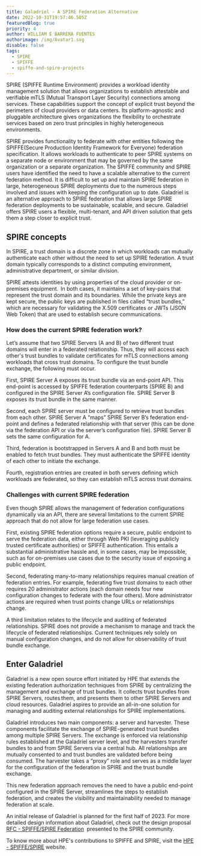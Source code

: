 ```yaml
---
title: Galadriel - A SPIRE Federation Alternative
date: 2022-10-31T19:57:46.505Z
featuredBlog: true
priority: 4
author: WILLIAM E BARRERA FUENTES
authorimage: /img/Avatar1.svg
disable: false
tags:
  - SPIRE
  - SPIFFE
  - spiffe-and-spire-projects
---
```


SPIRE (SPIFFE Runtime Environment) provides a workload identity management solution that allows organizations to establish attestable and verifiable mTLS (Mutual Transport Layer Security) connections among services. These capabilities support the concept of explicit trust beyond the perimeters of cloud providers or data centers. Its platform-agnostic and pluggable architecture gives organizations the flexibility to orchestrate services based on zero trust principles in highly heterogeneous environments. 

SPIRE provides functionality to federate with other entities following the SPIFFE(Secure Production Identity Framework for Everyone) federation specification. It allows workloads to authenticate to peer SPIRE systems on a separate node or environment that may be governed by the same organization or a separate organization. The SPIFFE community and SPIRE users have identified the need to have a scalable alternative to the current federation method. It is difficult to set up and maintain SPIRE federation in large, heterogeneous SPIRE deployments due to the numerous steps involved and issues with keeping the configuration up to date. Galadriel is an alternative approach to SPIRE federation that allows large SPIRE federation deployments to be sustainable, scalable, and secure. Galadriel offers SPIRE users a flexible, multi-tenant, and API driven solution that gets them a step closer to explicit trust. 

## SPIRE concepts

In SPIRE, a trust domain is a discrete zone in which workloads can mutually authenticate each other without the need to set up SPIRE federation. A trust domain typically corresponds to a distinct computing environment, administrative department, or similar division.

SPIRE attests identities by using properties of the cloud provider or on-premises equipment.  In both cases, it maintains a set of key-pairs that represent the trust domain and its boundaries. While the private keys are kept secure, the public keys are published in files called “trust bundles,” which are necessary for validating the X.509 certificates or JWTs (JSON Web Token) that are used to establish secure communications. 

### How does the current SPIRE federation work?

Let’s assume that two SPIRE Servers (A and B) of two different trust domains will enter in a federated relationship. Thus, they will access each other's trust bundles to validate certificates for mTLS connections among workloads that cross trust domains. To configure the trust bundle exchange, the following must occur. 

First, SPIRE Server A exposes its trust bundle via an end-point API. This end-point is accessed by SPIFFE federation counterparts (SPIRE B) and configured in the SPIRE Server A’s configuration file. SPIRE Server B exposes its trust bundle in the same manner. 

Second, each SPIRE server must be configured to retrieve trust bundles from each other. SPIRE Server A “maps” SPIRE Server B’s federation end-point and defines a federated relationship with that server (this can be done via the federation API or via the server’s configuration file). SPIRE Server B sets the same configuration for A. 

Third, federation is bootstrapped in Servers A and B and both must be enabled to fetch trust bundles. They must authenticate the SPIFFE identity of each other to initiate the exchange. 

Fourth, registration entries are created in both servers defining which workloads are federated, so they can establish mTLS across trust domains. 

### Challenges with current SPIRE federation 

Even though SPIRE allows the management of federation configurations dynamically via an API, there are several limitations to the current SPIRE approach that do not allow for large federation use cases. 

First, existing SPIRE federation options require a secure, public endpoint to serve the federation data, either through Web PKI (leveraging publicly trusted certificate authorities) or SPIFFE authentication. This entails a substantial administrative hassle and, in some cases, may be impossible, such as for on-premises use cases due to the security issue of exposing a public endpoint. 

Second, federating many-to-many relationships requires manual creation of federation entries. For example, federating five trust domains to each other requires 20 administrator actions (each domain needs four new configuration changes to federate with the four others). More administrator actions are required when trust points change URLs or relationships change. 

A third limitation relates to the lifecycle and auditing of federated relationships. SPIRE does not provide a mechanism to manage and track the lifecycle of federated relationships. Current techniques rely solely on manual configuration changes, and do not allow for observability of trust bundle exchange.  

## Enter Galadriel

Galadriel is a new open source effort initiated by HPE that extends the existing federation authorization techniques from SPIRE by centralizing the management and exchange of trust bundles. It collects trust bundles from SPIRE Servers, routes them, and presents them to other SPIRE Servers and cloud resources. Galadriel aspires to provide an all-in-one solution for managing and auditing external relationships for SPIRE implementations. 

Galadriel introduces two main components: a server and harvester. These components facilitate the exchange of SPIRE-generated trust bundles among multiple SPIRE Servers. The exchange is enforced via relationship rules established at the Galadriel server level, and the harvesters transfer bundles to and from SPIRE Servers via a central hub. All relationships are mutually consented to and trust bundles are validated before being consumed. The harvester takes a “proxy” role and serves as a middle layer for the configuration of the federation in SPIRE and the trust bundle exchange.

This new federation approach removes the need to have a public end-point configured in the SPIRE Server, streamlines the steps to establish federation, and creates the visibility and maintainability needed to manage federation at scale. 

An initial release of Galadriel is planned for the first half of 2023. For more detailed design information about Galadriel, check out the design proposal [RFC - SPIFFE/SPIRE Federation](https://docs.google.com/document/d/1nkiJV4PAV8Wx1oNvx4CT3IDtDRvUFSL8/edit?usp=sharing&ouid=104807789400318304424&rtpof=true&sd=true)  presented to the SPIRE community. 

To know more about HPE's contributions to SPIFFE and SPIRE, visit the [HPE - SPIFFE/SPIRE](https://developer.hpe.com/platform/spiffe-and-spire-projects/home) website. 


